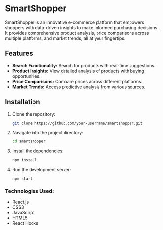 # SmartShopper

SmartShopper is an innovative e-commerce platform that empowers shoppers with data-driven insights to make informed purchasing decisions. It provides comprehensive product analysis, price comparisons across multiple platforms, and market trends, all at your fingertips.

## Features
- **Search Functionality:** Search for products with real-time suggestions.
- **Product Insights:** View detailed analysis of products with buying opportunities.
- **Price Comparisons:** Compare prices across different platforms.
- **Market Trends:** Access predictive analysis from various sources.

## Installation

1. Clone the repository:
   ```bash
   git clone https://github.com/your-username/smartshopper.git


2. Navigate into the project directory:
   ```bash
   cd smartshopper

3. Install the dependencies:
   ```bash 
   npm install

4. Run the development server:
   ```bash
   npm start 

### Technologies Used:
- React.js
- CSS3
- JavaScript
- HTML5
- React Hooks

